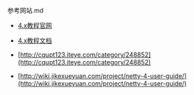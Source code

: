 参考网站.md



- [4.x教程官网]()
- [4.x教程文档](https://waylau.com/netty-4-user-guide/Getting%20Started/Looking%20into%20the%20Received%20Data.html)

- [http://cqupt123.iteye.com/category/248852](http://cqupt123.iteye.com/category/248852)



- [http://wiki.jikexueyuan.com/project/netty-4-user-guide/](http://wiki.jikexueyuan.com/project/netty-4-user-guide/)